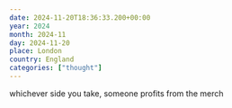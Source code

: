 ```yaml
---
date: 2024-11-20T18:36:33.200+00:00
year: 2024
month: 2024-11
day: 2024-11-20
place: London
country: England
categories: ["thought"]
---
```

whichever side you take, someone profits from the merch
